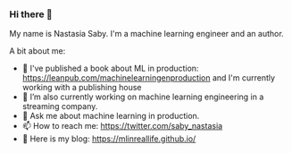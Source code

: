 ### Hi there 👋

My name is Nastasia Saby. I'm a machine learning engineer and an author.

A bit about me:

- 📙 I've published a book about ML in production: https://leanpub.com/machinelearningenproduction and I'm currently working with a publishing house
- 🔭 I’m also currently working on machine learning engineering in a streaming company.
- 💬 Ask me about machine learning in production.
- 📫 How to reach me: https://twitter.com/saby_nastasia
- 👀 Here is my blog: https://mlinreallife.github.io/
